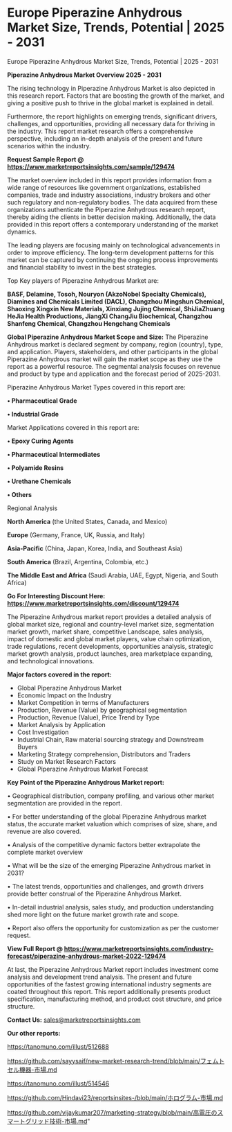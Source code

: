 # Europe Piperazine Anhydrous Market Size, Trends, Potential | 2025 - 2031
Europe Piperazine Anhydrous Market Size, Trends, Potential | 2025 - 2031

<Strong> Piperazine Anhydrous Market Overview 2025 - 2031</strong>

The rising technology in Piperazine Anhydrous Market is also depicted in this research report. Factors that are boosting the growth of the market, and giving a positive push to thrive in the global market is explained in detail.

Furthermore, the report highlights on emerging trends, significant drivers, challenges, and opportunities, providing all necessary data for thriving in the industry. This report market research offers a comprehensive perspective, including an in-depth analysis of the present and future scenarios within the industry.

<strong>Request Sample Report @ <a href=https://www.marketreportsinsights.com/sample/129474>https://www.marketreportsinsights.com/sample/129474</a></strong>

The market overview included in this report provides information from a wide range of resources like government organizations, established companies, trade and industry associations, industry brokers and other such regulatory and non-regulatory bodies. The data acquired from these organizations authenticate the Piperazine Anhydrous research report, thereby aiding the clients in better decision making. Additionally, the data provided in this report offers a contemporary understanding of the market dynamics.

The leading players are focusing mainly on technological advancements in order to improve efficiency. The long-term development patterns for this market can be captured by continuing the ongoing process improvements and financial stability to invest in the best strategies.

Top Key players of Piperazine Anhydrous Market are:

<strong>BASF, Delamine, Tosoh, Nouryon (AkzoNobel Specialty Chemicals), Diamines and Chemicals Limited (DACL), Changzhou Mingshun Chemical, Shaoxing Xingxin New Materials, Xinxiang Jujing Chemical, ShiJiaZhuang HeJia Health Productions, JiangXi ChangJiu Biochemical, Changzhou Shanfeng Chemical, Changzhou Hengchang Chemicals</strong>

<strong><b>Global Piperazine Anhydrous Market Scope and Size:</b></strong>
The Piperazine Anhydrous market is declared segment by company, region (country), type, and application. Players, stakeholders, and other participants in the global Piperazine Anhydrous market will gain the market scope as they use the report as a powerful resource. The segmental analysis focuses on revenue and product by type and application and the forecast period of 2025-2031.

Piperazine Anhydrous Market Types covered in this report are:

<strong>• Pharmaceutical Grade

• Industrial Grade</strong>

Market Applications covered in this report are:

<strong>• Epoxy Curing Agents

• Pharmaceutical Intermediates

• Polyamide Resins

• Urethane Chemicals

• Others</strong> 

Regional Analysis

<strong>North America</strong> (the United States, Canada, and Mexico)

<strong>Europe</strong> (Germany, France, UK, Russia, and Italy)

<strong>Asia-Pacific</strong> (China, Japan, Korea, India, and Southeast Asia)

<strong>South America</strong> (Brazil, Argentina, Colombia, etc.)

<strong>The Middle East and Africa</strong> (Saudi Arabia, UAE, Egypt, Nigeria, and South Africa)

<strong>Go For Interesting Discount Here: <a href=https://www.marketreportsinsights.com/discount/129474>https://www.marketreportsinsights.com/discount/129474</a></strong>

The Piperazine Anhydrous market report provides a detailed analysis of global market size, regional and country-level market size, segmentation market growth, market share, competitive Landscape, sales analysis, impact of domestic and global market players, value chain optimization, trade regulations, recent developments, opportunities analysis, strategic market growth analysis, product launches, area marketplace expanding, and technological innovations.

<strong><b>Major factors covered in the report:</b></strong>
<ul>
  <li>Global Piperazine Anhydrous Market </li>
  <li>Economic Impact on the Industry</li>
  <li>Market Competition in terms of Manufacturers</li>
  <li>Production, Revenue (Value) by geographical segmentation</li>
  <li>Production, Revenue (Value), Price Trend by Type</li>
  <li>Market Analysis by Application</li>
  <li>Cost Investigation</li>
  <li>Industrial Chain, Raw material sourcing strategy and Downstream Buyers</li>
  <li>Marketing Strategy comprehension, Distributors and Traders</li>
  <li>Study on Market Research Factors</li>
  <li>Global Piperazine Anhydrous Market Forecast</li>
</ul>

<strong><b>Key Point of the Piperazine Anhydrous Market report:</b></strong>

• Geographical distribution, company profiling, and various other market segmentation are provided in the report.

• For better understanding of the global Piperazine Anhydrous market status, the accurate market valuation which comprises of size, share, and revenue are also covered.

• Analysis of the competitive dynamic factors better extrapolate the complete market overview

• What will be the size of the emerging Piperazine Anhydrous market in 2031?

• The latest trends, opportunities and challenges, and growth drivers provide better construal of the Piperazine Anhydrous Market.

• In-detail industrial analysis, sales study, and production understanding shed more light on the future market growth rate and scope.

• Report also offers the opportunity for customization as per the customer request.

<strong><b>View Full Report @ <a href=https://www.marketreportsinsights.com/industry-forecast/piperazine-anhydrous-market-2022-129474>https://www.marketreportsinsights.com/industry-forecast/piperazine-anhydrous-market-2022-129474</a></b></strong>


At last, the Piperazine Anhydrous Market report includes investment come analysis and development trend analysis. The present and future opportunities of the fastest growing international industry segments are coated throughout this report. This report additionally presents product specification, manufacturing method, and product cost structure, and price structure.

<strong>Contact Us:</strong>
sales@marketreportsinsights.com

<strong>Our other reports:</strong>

<a href=https://tanomuno.com/illust/512688>https://tanomuno.com/illust/512688</a>

<a href=https://github.com/sayysaif/new-market-research-trend/blob/main/フェムトセル機器-市場.md>https://github.com/sayysaif/new-market-research-trend/blob/main/フェムトセル機器-市場.md</a>

<a href=https://tanomuno.com/illust/514546>https://tanomuno.com/illust/514546</a>

<a href=https://github.com/Hindavi23/reportsinsites-/blob/main/ホログラム-市場.md>https://github.com/Hindavi23/reportsinsites-/blob/main/ホログラム-市場.md</a>

<a href=https://github.com/vijaykumar207/marketing-strategy/blob/main/高電圧のスマートグリッド技術-市場.md>https://github.com/vijaykumar207/marketing-strategy/blob/main/高電圧のスマートグリッド技術-市場.md</a>"
